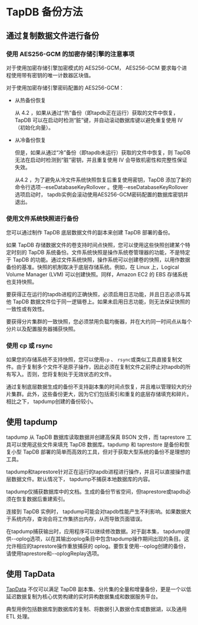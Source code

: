 # TapDB 备份方法

## 通过复制数据文件进行备份

### 使用 AES256-GCM 的加密存储引擎的注意事项

对于使用加密存储引擎加密模式的 AES256-GCM， AES256-GCM 要求每个进程使用带有密钥的唯一计数器区块值。

对于使用加密存储引擎密码配置的 AES256-GCM：

- 从热备份恢复

    从 4.2 ，如果从通过“热”备份（即tapdb正在运行）获取的文件中恢复，TapDB 可以在启动时检测“脏”键，并自动滚动数据库键以避免重复使用 IV（初始化向量）。

- 从冷备份恢复

    但是，如果从通过“冷”备份（即tapdb未运行）获取的文件中恢复，则 TapDB 无法在启动时检测到“脏”密钥，并且重复使用 IV 会导致机密性和完整性保证失效。

    从4.2 ，为了避免从冷文件系统快照恢复后重复使用密钥，TapDB 添加了新的命令行选项--eseDatabaseKeyRollover 。使用--eseDatabaseKeyRollover选项启动时， tapdb实例会滚动使用AES256-GCM密码配置的数据库密钥并退出。

### 使用文件系统快照进行备份

您可以通过制作 TapDB 底层数据文件的副本来创建 TapDB 部署的备份。

如果 TapDB 存储数据文件的卷支持时间点快照，您可以使用这些快照创建某个特定时刻的 TapDB 系统备份。文件系统快照是操作系统卷管理器的功能，不是特定于 TapDB 的功能。通过文件系统快照，操作系统可以创建卷的快照，以用作数据备份的基准。快照的机制取决于底层存储系统。例如，在 Linux 上，Logical Volume Manager (LVM) 可以创建快照。同样，Amazon EC2 的 EBS 存储系统也支持快照。

要获得正在运行的tapdb进程的正确快照，必须启用日志功能，并且日志必须与其他 TapDB 数据文件位于同一逻辑卷上。如果未启用日志功能，则无法保证快照的一致性或有效性。

要获得分片集群的一致快照，您必须禁用负载均衡器，并在大约同一时间点从每个分片以及配置服务器捕获快照。

### 使用 cp 或 rsync

如果您的存储系统不支持快照，您可以使用`cp` 、 `rsync`或类似工具直接复制文件。由于复制多个文件不是原子操作，因此必须在复制文件之前停止对tapdb的所有写入。否则，您将复制处于无效状态的文件。

通过复制底层数据生成的备份不支持副本集的时间点恢复，并且难以管理较大的分片集群。此外，这些备份更大，因为它们包括索引和重复的底层存储填充和碎片。相比之下， tapdump创建的备份较小。

## 使用 tapdump

tapdump 从 TapDB 数据库读取数据并创建高保真 BSON 文件，而 taprestore 工具可以使用这些文件来填充 TapDB 数据库。tapdump 和 taprestore 是备份和恢复小型 TapDB 部署的简单而高效的工具，但对于获取大型系统的备份不是理想的工具。

tapdump和taprestore针对正在运行的tapdb进程进行操作，并且可以直接操作底层数据文件。默认情况下， tapdump不捕获本地数据库的内容。

tapdump仅捕获数据库中的文档。生成的备份节省空间，但taprestore或tapdb必须在恢复数据后重建索引。

连接到 TapDB 实例时， tapdump可能会对tapdb性能产生不利影响。如果数据大于系统内存，查询会将工作集挤出内存，从而导致页面错误。

在tapdump捕获输出时，应用程序可以继续修改数据。对于副本集， tapdump提供--oplog选项，以在其输出oplog条目中包含tapdump操作期间出现的条目。这允许相应的taprestore操作重放捕获的 oplog。要恢复使用--oplog创建的备份，请使用taprestore和--oplogReplay选项。

## 使用 TapData

[TapData](https://tapdata.net) 不仅可以满足 TapDB 副本集、分片集的全量和增量备份，更是一个以低延迟数据复制为核心优势构建的实时异构数据集成和数据服务平台。

典型用例包括数据库到数据库的复制、将数据引入数据仓库或数据湖，以及通用 ETL 处理。


